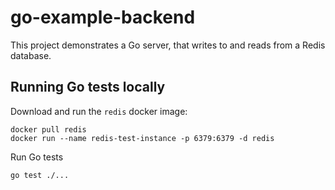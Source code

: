 # go-example-backend

This project demonstrates a Go server, that writes to and reads from a Redis database.

## Running Go tests locally

Download and run the `redis` docker image:

```
docker pull redis
docker run --name redis-test-instance -p 6379:6379 -d redis
```

Run Go tests

```
go test ./...
```
